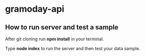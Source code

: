 # gramoday-api

## How to run server and test a sample
After git cloning run **npm install** in your terminal.

Type **node index** to run the server and then test your data sample.
